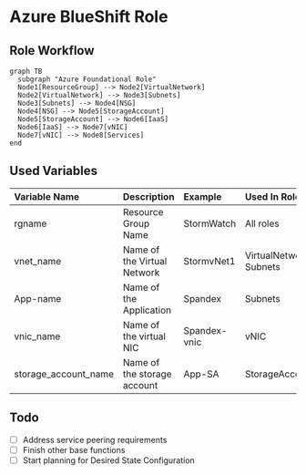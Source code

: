 # Azure BlueShift Role

## Role Workflow

```mermaid
graph TB
  subgraph "Azure Foundational Role"
  Node1[ResourceGroup] --> Node2[VirtualNetwork]
  Node2[VirtualNetwork] --> Node3[Subnets]
  Node3[Subnets] --> Node4[NSG]
  Node4[NSG] --> Node5[StorageAccount]
  Node5[StorageAccount] --> Node6[IaaS]
  Node6[IaaS] --> Node7[vNIC]
  Node7[vNIC] --> Node8[Services]
end
```

## Used Variables

| Variable Name | Description | Example | Used In Role |
| :--- | :--- | :--- | :--- |
| rgname | Resource Group Name | StormWatch | All roles |
| vnet_name | Name of the Virtual Network | StormvNet1 | VirtualNetwork, Subnets |
| App-name | Name of the Application | Spandex | Subnets |
| vnic_name | Name of the virtual NIC | Spandex-vnic | vNIC |
| storage_account_name | Name of the storage account | App-SA | StorageAccount |


## Todo

- [ ] Address service peering requirements
- [ ] Finish other base functions
- [ ] Start planning for Desired State Configuration
